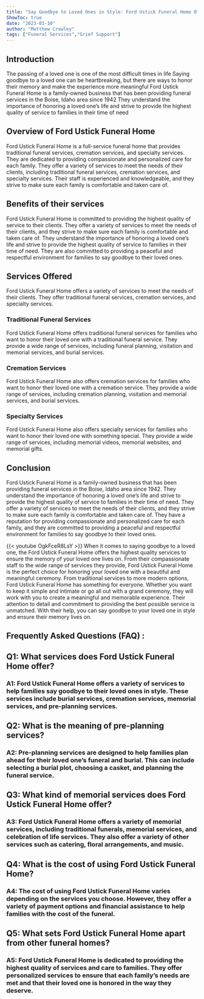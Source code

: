```yaml
---
title: "Say Goodbye to Loved Ones in Style: Ford Ustick Funeral Home Offers the Finest Services"
ShowToc: true 
date: "2023-03-10"
author: "Matthew Crowley" 
tags: ["Funeral Services","Grief Support"]
---
```

## Introduction

The passing of a loved one is one of the most difficult times in life Saying goodbye to a loved one can be heartbreaking, but there are ways to honor their memory and make the experience more meaningful Ford Ustick Funeral Home is a family-owned business that has been providing funeral services in the Boise, Idaho area since 1942 They understand the importance of honoring a loved one’s life and strive to provide the highest quality of service to families in their time of need 

## Overview of Ford Ustick Funeral Home

Ford Ustick Funeral Home is a full-service funeral home that provides traditional funeral services, cremation services, and specialty services. They are dedicated to providing compassionate and personalized care for each family. They offer a variety of services to meet the needs of their clients, including traditional funeral services, cremation services, and specialty services. Their staff is experienced and knowledgeable, and they strive to make sure each family is comfortable and taken care of. 

## Benefits of their services

Ford Ustick Funeral Home is committed to providing the highest quality of service to their clients. They offer a variety of services to meet the needs of their clients, and they strive to make sure each family is comfortable and taken care of. They understand the importance of honoring a loved one’s life and strive to provide the highest quality of service to families in their time of need. They are also committed to providing a peaceful and respectful environment for families to say goodbye to their loved ones. 

## Services Offered

Ford Ustick Funeral Home offers a variety of services to meet the needs of their clients. They offer traditional funeral services, cremation services, and specialty services. 

### Traditional Funeral Services 

Ford Ustick Funeral Home offers traditional funeral services for families who want to honor their loved one with a traditional funeral service. They provide a wide range of services, including funeral planning, visitation and memorial services, and burial services. 

### Cremation Services

Ford Ustick Funeral Home also offers cremation services for families who want to honor their loved one with a cremation service. They provide a wide range of services, including cremation planning, visitation and memorial services, and burial services. 

### Specialty Services

Ford Ustick Funeral Home also offers specialty services for families who want to honor their loved one with something special. They provide a wide range of services, including memorial videos, memorial websites, and memorial gifts. 

## Conclusion

Ford Ustick Funeral Home is a family-owned business that has been providing funeral services in the Boise, Idaho area since 1942. They understand the importance of honoring a loved one’s life and strive to provide the highest quality of service to families in their time of need. They offer a variety of services to meet the needs of their clients, and they strive to make sure each family is comfortable and taken care of. They have a reputation for providing compassionate and personalized care for each family, and they are committed to providing a peaceful and respectful environment for families to say goodbye to their loved ones.

{{< youtube OgkFceR8LsY >}} 
When it comes to saying goodbye to a loved one, the Ford Ustick Funeral Home offers the highest quality services to ensure the memory of your loved one lives on. From their compassionate staff to the wide range of services they provide, Ford Ustick Funeral Home is the perfect choice for honoring your loved one with a beautiful and meaningful ceremony. From traditional services to more modern options, Ford Ustick Funeral Home has something for everyone. Whether you want to keep it simple and intimate or go all out with a grand ceremony, they will work with you to create a meaningful and memorable experience. Their attention to detail and commitment to providing the best possible service is unmatched. With their help, you can say goodbye to your loved one in style and ensure their memory lives on.

## Frequently Asked Questions (FAQ) :
<h2>Q1: What services does Ford Ustick Funeral Home offer?</h2>

<h3>A1: Ford Ustick Funeral Home offers a variety of services to help families say goodbye to their loved ones in style. These services include burial services, cremation services, memorial services, and pre-planning services.</h3>

<h2>Q2: What is the meaning of pre-planning services?</h2>

<h3>A2: Pre-planning services are designed to help families plan ahead for their loved one’s funeral and burial. This can include selecting a burial plot, choosing a casket, and planning the funeral service. </h3>

<h2>Q3: What kind of memorial services does Ford Ustick Funeral Home offer?</h2>

<h3>A3: Ford Ustick Funeral Home offers a variety of memorial services, including traditional funerals, memorial services, and celebration of life services. They also offer a variety of other services such as catering, floral arrangements, and music.</h3>

<h2>Q4: What is the cost of using Ford Ustick Funeral Home?</h2>

<h3>A4: The cost of using Ford Ustick Funeral Home varies depending on the services you choose. However, they offer a variety of payment options and financial assistance to help families with the cost of the funeral.</h3>

<h2>Q5: What sets Ford Ustick Funeral Home apart from other funeral homes?</h2>

<h3>A5: Ford Ustick Funeral Home is dedicated to providing the highest quality of services and care to families. They offer personalized services to ensure that each family’s needs are met and that their loved one is honored in the way they deserve. </h3>



